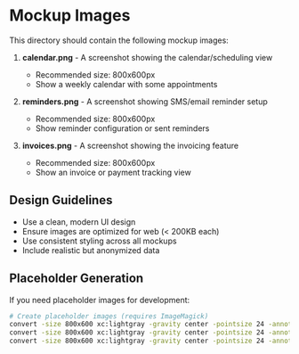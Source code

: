 # Mockup Images

This directory should contain the following mockup images:

1. **calendar.png** - A screenshot showing the calendar/scheduling view
   - Recommended size: 800x600px
   - Show a weekly calendar with some appointments
   
2. **reminders.png** - A screenshot showing SMS/email reminder setup
   - Recommended size: 800x600px
   - Show reminder configuration or sent reminders
   
3. **invoices.png** - A screenshot showing the invoicing feature
   - Recommended size: 800x600px
   - Show an invoice or payment tracking view

## Design Guidelines

- Use a clean, modern UI design
- Ensure images are optimized for web (< 200KB each)
- Use consistent styling across all mockups
- Include realistic but anonymized data

## Placeholder Generation

If you need placeholder images for development:
```bash
# Create placeholder images (requires ImageMagick)
convert -size 800x600 xc:lightgray -gravity center -pointsize 24 -annotate +0+0 'Calendar Mockup' calendar.png
convert -size 800x600 xc:lightgray -gravity center -pointsize 24 -annotate +0+0 'Reminders Mockup' reminders.png
convert -size 800x600 xc:lightgray -gravity center -pointsize 24 -annotate +0+0 'Invoices Mockup' invoices.png
```

